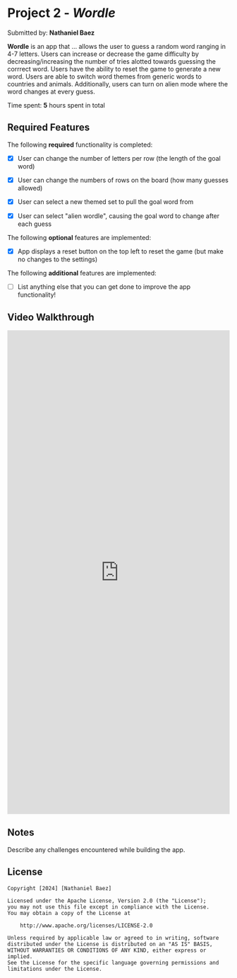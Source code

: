 # Project 2 - *Wordle*

Submitted by: **Nathaniel Baez**

**Wordle** is an app that ... allows the user to guess a random word ranging in 4-7 letters. Users can increase or decrease the game difficulty by decreasing/increasing the number of tries alotted towards guessing the corrrect word. Users have the ability to reset the game to generate a new word. Users are able to switch word themes from generic words to countries and animals. Additionally, users can turn on alien mode where the word changes at every guess. 

Time spent: **5** hours spent in total

## Required Features

The following **required** functionality is completed:

- [X] User can change the number of letters per row (the length of the goal word)
- [X] User can change the numbers of rows on the board (how many guesses allowed)
- [X] User can select a new themed set to pull the goal word from
- [X] User can select "alien wordle", causing the goal word to change after each guess


The following **optional** features are implemented:

- [X] App displays a reset button on the top left to reset the game (but make no changes to the settings)

The following **additional** features are implemented:

- [ ] List anything else that you can get done to improve the app functionality!

## Video Walkthrough

<div style="position: relative; padding-bottom: 216.86746987951807%; height: 0;"><iframe src="https://www.loom.com/embed/56a81d43afa94a9eb17d548a0adfd0ae?sid=ada96528-79b2-4579-8bb2-fd1fb2d7a493" frameborder="0" webkitallowfullscreen mozallowfullscreen allowfullscreen style="position: absolute; top: 0; left: 0; width: 100%; height: 100%;"></iframe></div>

## Notes

Describe any challenges encountered while building the app.

## License

    Copyright [2024] [Nathaniel Baez]

    Licensed under the Apache License, Version 2.0 (the "License");
    you may not use this file except in compliance with the License.
    You may obtain a copy of the License at

        http://www.apache.org/licenses/LICENSE-2.0

    Unless required by applicable law or agreed to in writing, software
    distributed under the License is distributed on an "AS IS" BASIS,
    WITHOUT WARRANTIES OR CONDITIONS OF ANY KIND, either express or implied.
    See the License for the specific language governing permissions and
    limitations under the License.
